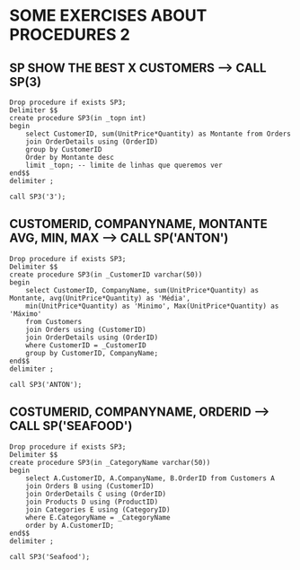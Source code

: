 # SOME EXERCISES ABOUT PROCEDURES 2
## SP SHOW THE BEST X CUSTOMERS --> CALL SP(3)
```
Drop procedure if exists SP3;
Delimiter $$
create procedure SP3(in _topn int)
begin
	select CustomerID, sum(UnitPrice*Quantity) as Montante from Orders
	join OrderDetails using (OrderID)
	group by CustomerID
	Order by Montante desc
    limit _topn; -- limite de linhas que queremos ver
end$$
delimiter ;

call SP3('3');
```
## CUSTOMERID, COMPANYNAME, MONTANTE AVG, MIN, MAX --> CALL SP('ANTON')
```
Drop procedure if exists SP3;
Delimiter $$
create procedure SP3(in _CustomerID varchar(50))
begin
	select CustomerID, CompanyName, sum(UnitPrice*Quantity) as Montante, avg(UnitPrice*Quantity) as 'Média', 
	min(UnitPrice*Quantity) as 'Minimo', Max(UnitPrice*Quantity) as 'Máximo'
    from Customers
	join Orders using (CustomerID)
	join OrderDetails using (OrderID)
	where CustomerID = _CustomerID
	group by CustomerID, CompanyName;
end$$
delimiter ;

call SP3('ANTON');
```
## COSTUMERID, COMPANYNAME, ORDERID --> CALL SP('SEAFOOD')
```
Drop procedure if exists SP3;
Delimiter $$
create procedure SP3(in _CategoryName varchar(50))
begin
	select A.CustomerID, A.CompanyName, B.OrderID from Customers A
	join Orders B using (CustomerID)
	join OrderDetails C using (OrderID)
	join Products D using (ProductID)
	join Categories E using (CategoryID)
	where E.CategoryName = _CategoryName
    order by A.CustomerID;
end$$
delimiter ;

call SP3('Seafood');
```
